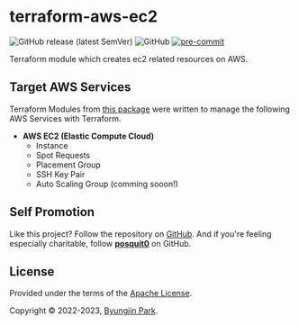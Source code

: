# terraform-aws-ec2

![GitHub release (latest SemVer)](https://img.shields.io/github/v/release/tedilabs/terraform-aws-ec2?color=blue&sort=semver&style=flat-square)
![GitHub](https://img.shields.io/github/license/tedilabs/terraform-aws-ec2?color=blue&style=flat-square)
[![pre-commit](https://img.shields.io/badge/pre--commit-enabled-brightgreen?logo=pre-commit&logoColor=white&style=flat-square)](https://github.com/pre-commit/pre-commit)

Terraform module which creates ec2 related resources on AWS.


## Target AWS Services

Terraform Modules from [this package](https://github.com/tedilabs/terraform-aws-ec2) were written to manage the following AWS Services with Terraform.

- **AWS EC2 (Elastic Compute Cloud)**
  - Instance
  - Spot Requests
  - Placement Group
  - SSH Key Pair
  - Auto Scaling Group (comming sooon!)


## Self Promotion

Like this project? Follow the repository on [GitHub](https://github.com/tedilabs/terraform-aws-ec2). And if you're feeling especially charitable, follow **[posquit0](https://github.com/posquit0)** on GitHub.


## License

Provided under the terms of the [Apache License](LICENSE).

Copyright © 2022-2023, [Byungjin Park](https://www.posquit0.com).
